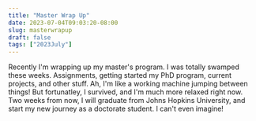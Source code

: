 ```yaml
---
title: "Master Wrap Up"
date: 2023-07-04T09:03:20-08:00
slug: masterwrapup
draft: false
tags: ["2023July"]
---
```


Recently I'm wrapping up my master's program. I was totally swamped these weeks. Assignments, getting started my PhD program, current projects, and other stuff. Ah, I'm like a working machine jumping between things! But fortunatley, I survived, and I'm much more relaxed right now. Two weeks from now, I will graduate from Johns Hopkins University, and start my new journey as a doctorate student. I can't even imagine!